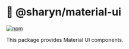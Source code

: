 # 🌹 @sharyn/material-ui

[![npm](https://img.shields.io/npm/v/@sharyn/material-ui.svg)](https://www.npmjs.com/package/@sharyn/material-ui)

This package provides Material UI components.
